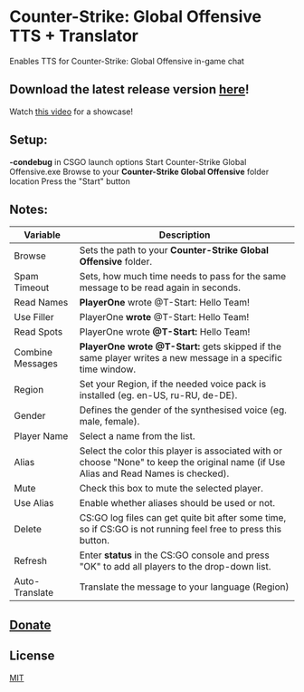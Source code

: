 # Counter-Strike: Global Offensive TTS + Translator
Enables TTS for Counter-Strike: Global Offensive in-game chat

## Download the latest release version [here](https://github.com/SnoutBug/csgotts/releases/latest)!
 Watch [this video](https://www.youtube.com/watch?v=gQUS7W-mtOg) for a showcase!
 
## Setup:
 **-condebug** in CSGO launch options
 Start Counter-Strike Global Offensive.exe
 Browse to your **Counter-Strike Global Offensive** folder location
 Press the "Start" button
 
## Notes:

 Variable | Description
 ------------ | -------------
 Browse            | Sets the path to your **Counter-Strike Global Offensive** folder.
 Spam Timeout      | Sets, how much time needs to pass for the same message to be read again in seconds.
 Read Names        | **PlayerOne** wrote @T-Start: Hello Team!
 Use Filler        | PlayerOne **wrote** @T-Start: Hello Team!
 Read Spots        | PlayerOne wrote **@T-Start:** Hello Team!
 Combine Messages  | **PlayerOne wrote @T-Start:** gets skipped if the same player writes a new message in a specific time window.
 Region            | Set your Region, if the needed voice pack is installed (eg. en-US, ru-RU, de-DE).
 Gender            | Defines the gender of the synthesised voice (eg. male, female).
 Player Name       | Select a name from the list.
 Alias             | Select the color this player is associated with or choose "None" to keep the original name (if Use Alias and Read Names is checked).
 Mute              | Check this box to mute the selected player.
 Use Alias         | Enable whether aliases should be used or not.
 Delete            | CS:GO log files can get quite bit after some time, so if CS:GO is not running feel free to press this button.
 Refresh           | Enter **status** in the CS:GO console and press "OK" to add all players to the drop-down list.
 Auto-Translate    | Translate the message to your language (Region)
 
## [Donate](paypal.me/snoutie)

## License
[MIT](https://choosealicense.com/licenses/mit/)
